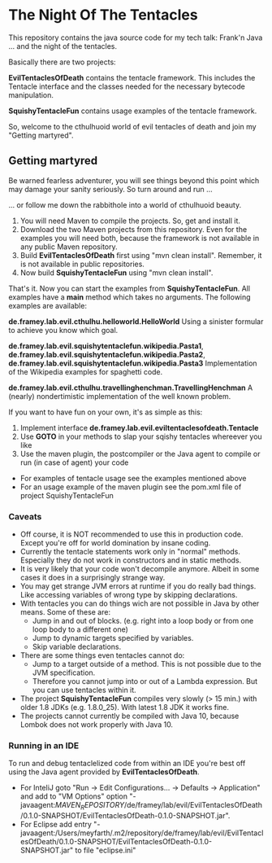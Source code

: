 # The Night Of The Tentacles
This repository contains the java source code for my tech talk: Frank'n Java ... and the night of the tentacles.

Basically there are two projects:

**EvilTentaclesOfDeath** contains the tentacle framework. This includes the Tentacle interface and the classes needed for the necessary bytecode manipulation.

**SquishyTentacleFun** contains usage examples of the tentacle framework.

So, welcome to the cthulhuoid world of evil tentacles of death and join my "Getting martyred".

## Getting martyred
Be warned fearless adventurer, you will see things beyond this point which may damage your sanity seriously. So turn around and run ...

... or follow me down the rabbithole into a world of cthulhuoid beauty.

1. You will need Maven to compile the projects. So, get and install it.
2. Download the two Maven projects from this repository. Even for the examples you will need both, because the framework is not available in any public Maven repository.
3. Build **EvilTentaclesOfDeath** first using "mvn clean install". Remember, it is not available in public repositories.
4. Now build **SquishyTentacleFun** using "mvn clean install". 

That's it. Now you can start the examples from **SquishyTentacleFun**. All examples have a **main** method which takes no arguments. The following examples are available:

**de.framey.lab.evil.cthulhu.helloworld.HelloWorld** Using a sinister formular to achieve you know which goal.

**de.framey.lab.evil.squishytentaclefun.wikipedia.Pasta1**,
**de.framey.lab.evil.squishytentaclefun.wikipedia.Pasta2**,
**de.framey.lab.evil.squishytentaclefun.wikipedia.Pasta3** Implementation of the Wikipedia examples for spaghetti code.

**de.framey.lab.evil.cthulhu.travellinghenchman.TravellingHenchman** A (nearly) nondertimistic implementation of the well known problem.

If you want to have fun on your own, it's as simple as this:

1. Implement interface **de.framey.lab.evil.eviltentaclesofdeath.Tentacle**
2. Use **GOTO** in your methods to slap your sqishy tentacles whereever you like
3. Use the maven plugin, the postcompiler or the Java agent to compile or run (in case of agent) your code

* For examples of tentacle usage see the examples mentioned above
* For an usage example of the maven plugin see the pom.xml file of project SquishyTentacleFun

### Caveats

* Off course, it is NOT recommended to use this in production code. Except you're off for world domination by insane coding.
* Currently the tentacle statements work only in "normal" methods. Especially they do not work in constructors and in static methods.
* It is very likely that your code won't decompile anymore. Albeit in some cases it does in a surprisingly strange way.
* You may get strange JVM errors at runtime if you do really bad things. Like accessing variables of wrong type by skipping declarations.
* With tentacles you can do things wich are not possible in Java by other means. Some of these are:
    * Jump in and out of blocks. (e.g. right into a loop body or from one loop body to a different one)
    * Jump to dynamic targets specified by variables.
    * Skip variable declarations.
* There are some things even tentacles cannot do:
    * Jump to a target outside of a method. This is not possible due to the JVM specification.
    * Therefore you cannot jump into or out of a Lambda expression. But you can use tentacles within it.
* The project **SquishyTentacleFun** compiles very slowly (> 15 min.) with older 1.8 JDKs (e.g. 1.8.0_25). With latest 1.8 JDK it works fine.
* The projects cannot currently be compiled with Java 10, because Lombok does not work properly with Java 10.

### Running in an IDE

To run and debug tentaclelized code from within an IDE you're best off using the Java agent provided by **EvilTentaclesOfDeath**.

* For InteliJ goto "Run -> Edit Configurations... -> Defaults -> Application" and add to "VM Options" option "-javaagent:$MAVEN_REPOSITORY$/de/framey/lab/evil/EvilTentaclesOfDeath/0.1.0-SNAPSHOT/EvilTentaclesOfDeath-0.1.0-SNAPSHOT.jar".
* For Eclipse add entry "-javaagent:/Users/meyfarth/.m2/repository/de/framey/lab/evil/EvilTentaclesOfDeath/0.1.0-SNAPSHOT/EvilTentaclesOfDeath-0.1.0-SNAPSHOT.jar" to file "eclipse.ini"

